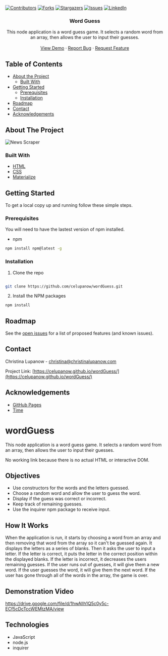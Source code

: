 <!-- PROJECT SHIELDS -->

[![Contributors][contributors-shield]][contributors-url] [![Forks][forks-shield]][forks-url] [![Stargazers][stars-shield]][stars-url] [![Issues][issues-shield]][issues-url] [![LinkedIn][linkedin-shield]][linkedin-url]

 
<h3 align="center">Word Guess</h3>
<p align="center">
This node application is a word guess game. It selects a random word from an array, then allows the user to input their guesses.
<br />
<br />
<a href="https://drive.google.com/file/d/1hwAIlh1Q5c0y5c-ECf5cDcTccWEMtzMA/view">View Demo</a>
·
<a href="https://github.com/celupanow/wordGuess/issues">Report Bug</a>
·
<a href="https://github.com/celupanow/wordGuess/issues">Request Feature</a>

</p>

</p>
<!-- TABLE OF CONTENTS -->

## Table of Contents

* [About the Project](#about-the-project)
	* [Built With](#built-with)
* [Getting Started](#getting-started)
	* [Prerequisites](#prerequisites)
	* [Installation](#installation)
* [Roadmap](#roadmap)
* [Contact](#contact)
* [Acknowledgements](#acknowledgements)

 
<!-- ABOUT THE PROJECT -->

## About The Project
![News Scraper](./public/images/newscraper-pacific-journey.png "News Scraper")



### Built With
* [HTML](https://developer.mozilla.org/en-US/docs/Learn/HTML)
* [CSS](https://developer.mozilla.org/en-US/docs/Web/CSS)
* [Materialize](https://materializecss.com/)

<!-- GETTING STARTED -->

## Getting Started
To get a local copy up and running follow these simple steps.


### Prerequisites

You will need to have the lastest version of npm installed.
* npm
```sh
npm install npm@latest -g
```
  
### Installation

1. Clone the repo

```sh

git clone https://github.com/celupanow/wordGuess.git

```
2. Install the NPM packages
```sh
npm install
```

<!-- ROADMAP -->

## Roadmap

  

See the [open issues](https://github.com/celupanow/wordGuess/issues) for a list of proposed features (and known issues).

<!-- CONTACT -->

## Contact

  

Christina Lupanow - christina@christinalupanow.com

  

Project Link: [https://celupanow.github.io/wordGuess/](https://celupanow.github.io/wordGuess/)

<!-- ACKNOWLEDGEMENTS -->

## Acknowledgements

  

* [GitHub Pages](https://pages.github.com)
* [Time](https://time.com)

<!-- MARKDOWN LINKS & IMAGES -->

<!-- https://www.markdownguide.org/basic-syntax/#reference-style-links -->

[contributors-shield]: https://img.shields.io/github/contributors/celupanow/wordGuess.svg?style=flat-square

[contributors-url]: https://github.com/celupanow/wordGuess/graphs/contributors

[forks-shield]: https://img.shields.io/github/forks/celupanow/wordGuess.svg?style=flat-square

[forks-url]: https://github.com/celupanow/wordGuess/network/members

[stars-shield]: https://img.shields.io/github/stars/celupanow/wordGuess.svg?style=flat-square

[stars-url]: https://github.com/celupanow/wordGuess/stargazers

[issues-shield]: https://img.shields.io/github/issues/celupanow/wordGuess.svg?style=flat-square

[issues-url]: https://github.com/celupanow/wordGuess/issues

[license-shield]: https://img.shields.io/github/license/celupanow/wordGuess.svg?style=flat-square

[license-url]: https://github.com/celupanow/wordGuess/blob/master/LICENSE.txt

[linkedin-shield]: https://img.shields.io/badge/-LinkedIn-black.svg?style=flat-square&logo=linkedin&colorB=555

[linkedin-url]: https://linkedin.com/in/celupanow

[product-screenshot]: images/screenshot.png



# wordGuess
This node application is a word guess game. It selects a random word from an array, then allows the user to input their guesses. 

No working link because there is no actual HTML or interactive DOM.

## Objectives

 - Use constructors for the words and the letters guessed.
 - Choose a random word and allow the user to guess the word.
 - Display if the guess was correct or incorrect.
 - Keep track of remaining guesses.
 - Use the inquirer npm package to receive input.
 
## How It Works
When the application is run, it starts by choosing a word from an array and then removing that word from the array so it can't be guessed again. It displays the letters as a series of blanks. Then it asks the user to input a letter. If the letter is correct, it puts the letter in the correct position within the displayed blanks. If the letter is incorrect, it decreases the users remaining guesses. If the user runs out of guesses, it will give them a new word. If the user guesses the word, it will give them the next word. If the user has gone through all of the words in the array, the game is over.

## Demonstration Video
https://drive.google.com/file/d/1hwAIlh1Q5c0y5c-ECf5cDcTccWEMtzMA/view

## Technologies

 - JavaScript
 - node.js
 - inquirer

<!--stackedit_data:
eyJoaXN0b3J5IjpbOTg4NTE5ODM3LC0xNjQxNTI2MDY3LC0xOT
g3MDkwMzk2XX0=
-->